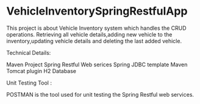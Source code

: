 # VehicleInventorySpringRestfulApp
This project is about Vehicle Inventory system which handles the CRUD operations. 
Retrieving all vehicle details,adding new vehicle to the inventory,updating vehicle details and deleting the last added vehicle. 


Technical Details:

Maven Project
Spring Restful Web serices
Spring JDBC template
Maven Tomcat plugin
H2 Database

Unit Testing Tool :

POSTMAN is the tool used for unit testing the Spring Restful web services.
